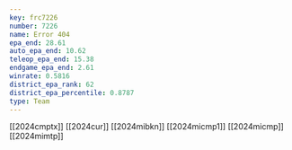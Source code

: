 ```yaml
---
key: frc7226
number: 7226
name: Error 404
epa_end: 28.61
auto_epa_end: 10.62
teleop_epa_end: 15.38
endgame_epa_end: 2.61
winrate: 0.5816
district_epa_rank: 62
district_epa_percentile: 0.8787
type: Team
---
```

[[2024cmptx]]
[[2024cur]]
[[2024mibkn]]
[[2024micmp1]]
[[2024micmp]]
[[2024mimtp]]
